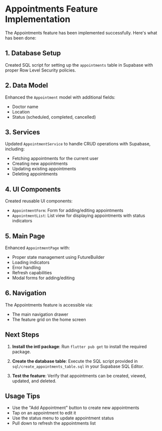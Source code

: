 # Appointments Feature Implementation

The Appointments feature has been implemented successfully. Here's what has been done:

## 1. Database Setup

Created SQL script for setting up the `appointments` table in Supabase with proper Row Level Security policies.

## 2. Data Model

Enhanced the `Appointment` model with additional fields:
- Doctor name
- Location
- Status (scheduled, completed, cancelled)

## 3. Services

Updated `AppointmentService` to handle CRUD operations with Supabase, including:
- Fetching appointments for the current user
- Creating new appointments
- Updating existing appointments
- Deleting appointments

## 4. UI Components

Created reusable UI components:
- `AppointmentForm`: Form for adding/editing appointments
- `AppointmentList`: List view for displaying appointments with status indicators

## 5. Main Page

Enhanced `AppointmentPage` with:
- Proper state management using FutureBuilder
- Loading indicators
- Error handling
- Refresh capabilities
- Modal forms for adding/editing

## 6. Navigation

The Appointments feature is accessible via:
- The main navigation drawer
- The feature grid on the home screen

## Next Steps

1. **Install the intl package**: Run `flutter pub get` to install the required package.

2. **Create the database table**: Execute the SQL script provided in `sql/create_appointments_table.sql` in your Supabase SQL Editor.

3. **Test the feature**: Verify that appointments can be created, viewed, updated, and deleted.

## Usage Tips

- Use the "Add Appointment" button to create new appointments
- Tap on an appointment to edit it
- Use the status menu to update appointment status
- Pull down to refresh the appointments list